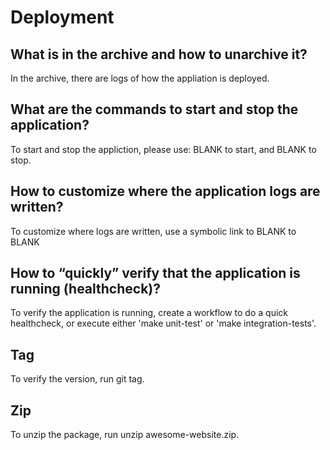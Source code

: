 # Deployment

## What is in the archive and how to unarchive it?

In the archive, there are logs of how the appliation is deployed. 

## What are the commands to start and stop the application?

To start and stop the appliction, please use:
BLANK to start, and BLANK to stop.

## How to customize where the application logs are written?

To customize where logs are written, use a symbolic link to
BLANK to BLANK

## How to “quickly” verify that the application is running (healthcheck)?

To verify the application is running, create a workflow to do a quick
healthcheck, or execute either 'make unit-test' or 'make integration-tests'.

## Tag

To verify the version, run git tag.

## Zip

To unzip the package, run unzip awesome-website.zip.
